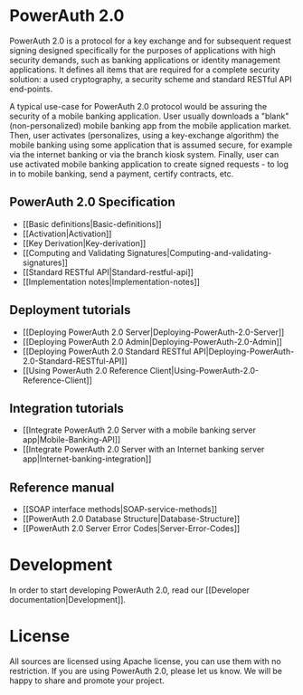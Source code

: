 # PowerAuth 2.0

PowerAuth 2.0 is a protocol for a key exchange and for subsequent request signing designed specifically for the purposes of applications with high security demands, such as banking applications or identity management applications. It defines all items that are required for a complete security solution: a used cryptography, a security scheme and standard RESTful API end-points.

A typical use-case for PowerAuth 2.0 protocol would be assuring the security of a mobile banking application. User usually downloads a "blank" (non-personalized) mobile banking app from the mobile application market. Then, user activates (personalizes, using a key-exchange algorithm) the mobile banking using some application that is assumed secure, for example via the internet banking or via the branch kiosk system. Finally, user can use activated mobile banking application to create signed requests - to log in to mobile banking, send a payment, certify contracts, etc.

## PowerAuth 2.0 Specification

- [[Basic definitions|Basic-definitions]]
- [[Activation|Activation]]
- [[Key Derivation|Key-derivation]]
- [[Computing and Validating Signatures|Computing-and-validating-signatures]]
- [[Standard RESTful API|Standard-restful-api]]
- [[Implementation notes|Implementation-notes]]

## Deployment tutorials

- [[Deploying PowerAuth 2.0 Server|Deploying-PowerAuth-2.0-Server]]
- [[Deploying PowerAuth 2.0 Admin|Deploying-PowerAuth-2.0-Admin]]
- [[Deploying PowerAuth 2.0 Standard RESTful API|Deploying-PowerAuth-2.0-Standard-RESTful-API]]
- [[Using PowerAuth 2.0 Reference Client|Using-PowerAuth-2.0-Reference-Client]]

## Integration tutorials

- [[Integrate PowerAuth 2.0 Server with a mobile banking server app|Mobile-Banking-API]]
- [[Integrate PowerAuth 2.0 Server with an Internet banking server app|Internet-banking-integration]]

## Reference manual

- [[SOAP interface methods|SOAP-service-methods]]
- [[PowerAuth 2.0 Database Structure|Database-Structure]]
- [[PowerAuth 2.0 Server Error Codes|Server-Error-Codes]]

# Development

In order to start developing PowerAuth 2.0, read our [[Developer documentation|Development]].

# License

All sources are licensed using Apache license, you can use them with no restriction. If you are using PowerAuth 2.0, please let us know. We will be happy to share and promote your project.
